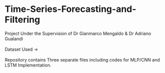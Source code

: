 # Time-Series-Forecasting-and-Filtering
Project Under the Supervision of Dr Gianmarco Mengaldo & Dr Adriano Gualandi <br /> <br />
Dataset Used -> <br /> <br />
Repository contains Three separate files including codes for MLP/CNN and LSTM Implementation. <br />
